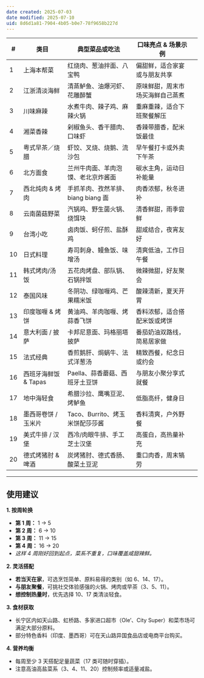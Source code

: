 ```yaml
---
date created: 2025-07-03
date modified: 2025-07-10
uid: 8d6d1a81-7904-4b05-b0e7-78f9658b227d
---
```


| #   | 类目             | 典型菜品或吃法                 | 口味亮点 & 场景示例      |     |
| --- | -------------- | ----------------------- | ---------------- | --- |
| 1   | 上海本帮菜          | 红烧肉、葱油拌面、八宝鸭            | 偏甜鲜，适合家宴或与朋友共享   |     |
| 2   | 江浙清淡海鲜         | 清蒸鲈鱼、油爆河虾、花雕醉蟹          | 原味鲜甜，周末市场买海鲜自己蒸煮 |     |
| 3   | 川味麻辣           | 水煮牛肉、辣子鸡、麻辣火锅           | 重麻重辣，适合下班聚餐解压    |     |
| 4   | 湘菜香辣           | 剁椒鱼头、香干腊肉、口味虾           | 香辣带腊香，配米饭最佳      |     |
| 5   | 粤式早茶／烧腊        | 虾饺、叉烧、烧鹅、流沙包            | 早午餐打卡或外卖下午茶      |     |
| 6   | 北方面食           | 兰州牛肉面、羊肉泡馍、老北京炸酱面       | 碳水主角，运动日补能量      |     |
| 7   | 西北炖肉 & 烤肉      | 手抓羊肉、孜然羊排、biang biang 面 | 肉香浓郁，秋冬进补        |     |
| 8   | 云南菌菇野菜         | 汽锅鸡、野生菌火锅、烧饵块           | 清香鲜甜，雨季尝鲜        |     |
| 9   | 台湾小吃           | 卤肉饭、蚵仔煎、盐酥鸡             | 甜咸结合，夜宵友好        |     |
| 10  | 日式料理           | 寿司刺身、鳗鱼饭、味增汤            | 清爽低油，工作日午餐       |     |
| 11  | 韩式烤肉/汤饭        | 五花肉烤盘、部队锅、石锅拌饭          | 微辣微甜，好友聚会        |     |
| 12  | 泰国风味           | 冬阴功、绿咖喱鸡、芒果糯米饭          | 酸辣清新，夏天开胃        |     |
| 13  | 印度咖喱 & 烤饼      | 黄油鸡、羊肉咖喱、烤蒜香飞饼          | 香料浓郁，适合搭配米饭或烤饼   |     |
| 14  | 意大利面 / 披萨      | 卡邦尼意面、玛格丽塔披萨            | 番茄奶油双路线，简易居家做    |     |
| 15  | 法式经典           | 香煎鹅肝、焗蜗牛、法式洋葱汤          | 精致西餐，纪念日或约会      |     |
| 16  | 西班牙海鲜饭 & Tapas | Paella、蒜香蘑菇、西班牙土豆饼      | 与朋友小聚分享式就餐       |     |
| 17  | 地中海轻食          | 希腊沙拉、鹰嘴豆泥、烤鲈鱼           | 低脂高纤，健身日         |     |
| 18  | 墨西哥卷饼 / 玉米片    | Taco、Burrito、烤玉米饼配莎莎酱   | 香料清爽，户外野餐        |     |
| 19  | 美式牛排 / 汉堡      | 西冷/肉眼牛排、手工芝士汉堡          | 高蛋白，高热量补充        |     |
| 20  | 德式烤猪肘 & 啤酒     | 炭烤猪肘、德式香肠、酸菜土豆泥         | 重口肉香，周末犒劳        |     |

---

## 使用建议

**1. 按周轮换**
* **第 1 周：** 1 → 5
* **第 2 周：** 6 → 10
* **第 3 周：** 11 → 15
* **第 4 周：** 16 → 20
* *这样 4 周刚好回到起点，菜系不重复，口味覆盖咸甜辣鲜。*

**2. 灵活搭配**
* **若当天在家**，可选烹饪简单、原料易得的类别（如 6、14、17）。
* **与朋友聚餐**，可挑社交体验感强的火锅、烤肉或早茶（3、5、11）。
* **想控制热量时**，优先选择 10、17 类清淡轻食。

**3. 食材获取**
* 长宁区内如天山路、虹桥路、多家进口超市（Ole’、City Super）和菜市场可满足大部分原料。
* 部分特色香料（印度、墨西哥）可在天山路异国食品店或电商平台购买。

**4. 营养均衡**
* 每周至少 3 天搭配足量蔬菜（17 类可随时穿插）。
* 注意高油高盐菜系（3、4、11、20）控制频率或适量减盐。
